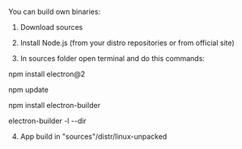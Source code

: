 You can build own binaries:

1. Download sources

2. Install Node.js (from your distro repositories or from official site)

3. In sources folder open terminal and do this commands:

npm install electron@2

npm update

npm install electron-builder

electron-builder -l --dir

4. App build in "sources"/distr/linux-unpacked
